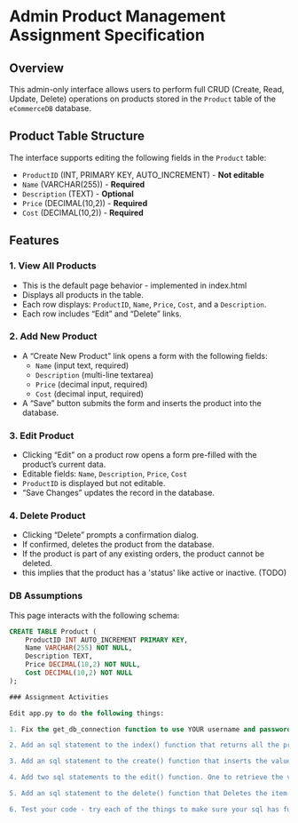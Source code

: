 # Admin Product Management Assignment Specification

## Overview

This admin-only interface allows users to perform full CRUD (Create, Read, Update, Delete) operations on products stored in the `Product` table of the `eCommerceDB` database.

## Product Table Structure

The interface supports editing the following fields in the `Product` table:

- `ProductID` (INT, PRIMARY KEY, AUTO_INCREMENT) - **Not editable**
- `Name` (VARCHAR(255)) - **Required**
- `Description` (TEXT) - **Optional**
- `Price` (DECIMAL(10,2)) - **Required**
- `Cost` (DECIMAL(10,2)) - **Required**

## Features

### 1. View All Products

- This is the default page behavior - implemented in index.html
- Displays all products in the table.
- Each row displays: `ProductID`, `Name`, `Price`, `Cost`, and a `Description`.
- Each row includes “Edit” and “Delete” links.

### 2. Add New Product

- A “Create New Product” link opens a form with the following fields:
  - `Name` (input text, required)
  - `Description` (multi-line textarea)
  - `Price` (decimal input, required)
  - `Cost` (decimal input, required)
- A “Save” button submits the form and inserts the product into the database.

### 3. Edit Product

- Clicking “Edit” on a product row opens a form pre-filled with the product’s current data.
- Editable fields: `Name`, `Description`, `Price`, `Cost`
- `ProductID` is displayed but not editable.
- “Save Changes” updates the record in the database.

### 4. Delete Product

- Clicking “Delete” prompts a confirmation dialog.
- If confirmed, deletes the product from the database.
- If the product is part of any existing orders, the product cannot be deleted.
- this implies that the product has a 'status' like active or inactive. (TODO)


### DB Assumptions

This page interacts with the following schema:

```sql
CREATE TABLE Product (
    ProductID INT AUTO_INCREMENT PRIMARY KEY,
    Name VARCHAR(255) NOT NULL,
    Description TEXT,
    Price DECIMAL(10,2) NOT NULL,
    Cost DECIMAL(10,2) NOT NULL
);

### Assignment Activities

Edit app.py to do the following things:

1. Fix the get_db_connection function to use YOUR username and password for your DB. Note that this is hardcoded in the app code and this is a very insecure practice. We're doing it this way to help you see how these things all interact. The proper way for a production application would be to use an external key store that encrypted the username and password and used a request to the keystore to go get it. 

2. Add an sql statement to the index() function that returns all the products in the product table. Do this on the line that says sql = "put your sql here"

3. Add an sql statement to the create() function that inserts the values that the user entered in the form. Again, just add your sql to the sql = "your sql here" line.

4. Add two sql statements to the edit() function. One to retrieve the values for the ID that was clicked on the Edit line in the form. Another that does an Update, including the changes that the user made.

5. Add an sql statement to the delete() function that Deletes the item that the user has specified.

6. Test your code - try each of the things to make sure your sql has functioned properly.


